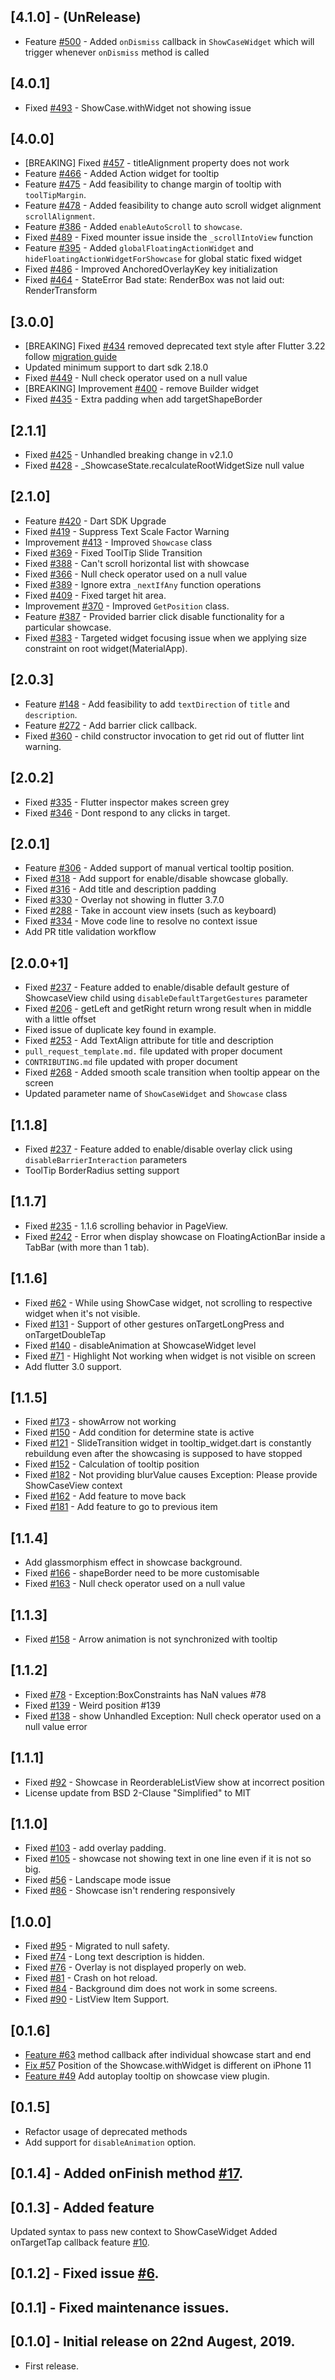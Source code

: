 ## [4.1.0] - (UnRelease)
- Feature [#500](https://github.com/SimformSolutionsPvtLtd/flutter_showcaseview/issues/500) -
  Added `onDismiss` callback in `ShowCaseWidget` which will trigger whenever `onDismiss` method is
  called

## [4.0.1]
- Fixed [#493](https://github.com/SimformSolutionsPvtLtd/flutter_showcaseview/issues/493) - ShowCase.withWidget not showing issue 

## [4.0.0]
- [BREAKING] Fixed [#457](https://github.com/SimformSolutionsPvtLtd/flutter_showcaseview/issues/457) - titleAlignment property does not work
- Feature [#466](https://github.com/SimformSolutionsPvtLtd/flutter_showcaseview/pull/466) - Added Action widget for tooltip
- Feature [#475](https://github.com/SimformSolutionsPvtLtd/flutter_showcaseview/issues/475) - Add
  feasibility to change margin of tooltip with `toolTipMargin`.
- Feature [#478](https://github.com/SimformSolutionsPvtLtd/flutter_showcaseview/issues/478) - Added
  feasibility to change auto scroll widget alignment `scrollAlignment`.
- Feature [#386](https://github.com/SimformSolutionsPvtLtd/flutter_showcaseview/pull/386) - Added `enableAutoScroll` to `showcase`.
- Fixed [#489](https://github.com/SimformSolutionsPvtLtd/flutter_showcaseview/pull/489) - Fixed
  mounter issue inside the `_scrollIntoView` function
- Feature [#395](https://github.com/SimformSolutionsPvtLtd/flutter_showcaseview/issues/395) - Added `globalFloatingActionWidget` and `hideFloatingActionWidgetForShowcase` for global
  static fixed widget
- Fixed [#486](https://github.com/SimformSolutionsPvtLtd/flutter_showcaseview/pull/486) - Improved AnchoredOverlayKey key initialization
- Fixed [#464](https://github.com/SimformSolutionsPvtLtd/flutter_showcaseview/issues/464) - StateError Bad state: RenderBox was not laid out: RenderTransform

## [3.0.0]
- [BREAKING] Fixed [#434](https://github.com/SimformSolutionsPvtLtd/flutter_showcaseview/issues/434) removed deprecated text style after Flutter 3.22 follow [migration guide](https://docs.flutter.dev/release/breaking-changes/3-19-deprecations#texttheme)
- Updated minimum support to dart sdk 2.18.0
- Fixed [#449](https://github.com/SimformSolutionsPvtLtd/flutter_showcaseview/issues/449) - Null check operator used on a null value
- [BREAKING] Improvement [#400](https://github.com/SimformSolutionsPvtLtd/flutter_showcaseview/issues/400) - remove Builder widget
- Fixed [#435](https://github.com/SimformSolutionsPvtLtd/flutter_showcaseview/issues/435) - Extra padding when add targetShapeBorder

## [2.1.1]
- Fixed [#425](https://github.com/SimformSolutionsPvtLtd/flutter_showcaseview/issues/425) - Unhandled breaking change in v2.1.0
- Fixed [#428](https://github.com/SimformSolutionsPvtLtd/flutter_showcaseview/issues/428) - _ShowcaseState.recalculateRootWidgetSize null value

## [2.1.0]
- Feature [#420](https://github.com/SimformSolutionsPvtLtd/flutter_showcaseview/pull/420) - Dart SDK Upgrade
- Fixed [#419](https://github.com/SimformSolutionsPvtLtd/flutter_showcaseview/pull/419) - Suppress Text Scale Factor Warning
- Improvement [#413](https://github.com/SimformSolutionsPvtLtd/flutter_showcaseview/pull/413) - Improved `Showcase` class
- Fixed [#369](https://github.com/SimformSolutionsPvtLtd/flutter_showcaseview/pull/369) - Fixed ToolTip Slide Transition
- Fixed [#388](https://github.com/SimformSolutionsPvtLtd/flutter_showcaseview/issues/388) - Can't scroll horizontal list with showcase
- Fixed [#366](https://github.com/SimformSolutionsPvtLtd/flutter_showcaseview/issues/366) - Null check operator used on a null value
- Fixed [#389](https://github.com/SimformSolutionsPvtLtd/flutter_showcaseview/issues/389) - Ignore extra `_nextIfAny` function operations
- Fixed [#409](https://github.com/SimformSolutionsPvtLtd/flutter_showcaseview/pull/409) - Fixed target hit area.
- Improvement [#370](https://github.com/SimformSolutionsPvtLtd/flutter_showcaseview/pull/370) - Improved `GetPosition` class.
- Feature [#387](https://github.com/SimformSolutionsPvtLtd/flutter_showcaseview/issues/387) - Provided barrier click disable functionality for a particular showcase.
- Fixed [#383](https://github.com/SimformSolutionsPvtLtd/flutter_showcaseview/issues/383) - Targeted widget focusing issue when we applying size constraint on root widget(MaterialApp).

## [2.0.3]
- Feature [#148](https://github.com/SimformSolutionsPvtLtd/flutter_showcaseview/issues/148) - Add feasibility to add `textDirection` of `title` and `description`.
- Feature [#272](https://github.com/SimformSolutionsPvtLtd/flutter_showcaseview/issues/272) - Add barrier click callback.
- Fixed [#360](https://github.com/SimformSolutionsPvtLtd/flutter_showcaseview/issues/360) - child constructor invocation to get rid out of flutter lint warning.

## [2.0.2]
- Fixed [#335](https://github.com/SimformSolutionsPvtLtd/flutter_showcaseview/issues/335) - Flutter inspector makes screen grey
- Fixed [#346](https://github.com/SimformSolutionsPvtLtd/flutter_showcaseview/issues/346) - Dont respond to any clicks in target.

## [2.0.1]
- Feature [#306](https://github.com/SimformSolutionsPvtLtd/flutter_showcaseview/pull/306) - Added support of manual vertical tooltip position.
- Fixed [#318](https://github.com/SimformSolutionsPvtLtd/flutter_showcaseview/issues/318) - Add support for enable/disable showcase globally.
- Fixed [#316](https://github.com/SimformSolutionsPvtLtd/flutter_showcaseview/issues/316) - Add title and description padding
- Fixed [#330](https://github.com/SimformSolutionsPvtLtd/flutter_showcaseview/issues/330) - Overlay not showing in flutter 3.7.0
- Fixed [#288](https://github.com/SimformSolutionsPvtLtd/flutter_showcaseview/pull/288) - Take in account view insets (such as keyboard)
- Fixed [#334](https://github.com/SimformSolutionsPvtLtd/flutter_showcaseview/issues/334) - Move code line to resolve no context issue
- Add PR title validation workflow

## [2.0.0+1]
- Fixed [#237](https://github.com/SimformSolutionsPvtLtd/flutter_showcaseview/issues/261) - Feature added to enable/disable default gesture of ShowcaseView child using `disableDefaultTargetGestures` parameter
- Fixed [#206](https://github.com/SimformSolutionsPvtLtd/flutter_showcaseview/issues/206) - getLeft and getRight return wrong result when in middle with a little offset
- Fixed issue of duplicate key found in example.
- Fixed [#253](https://github.com/SimformSolutionsPvtLtd/flutter_showcaseview/issues/253) - Add TextAlign attribute for title and description
- `pull_request_template.md.` file updated with proper document
- `CONTRIBUTING.md` file updated with proper document
- Fixed [#268](https://github.com/SimformSolutionsPvtLtd/flutter_showcaseview/issues/268) - Added smooth scale transition when tooltip appear on the screen
- Updated parameter name of `ShowCaseWidget` and `Showcase` class

## [1.1.8]
- Fixed [#237](https://github.com/SimformSolutionsPvtLtd/flutter_showcaseview/issues/237) - Feature added to enable/disable overlay click using `disableBarrierInteraction` parameters
- ToolTip BorderRadius setting support

## [1.1.7]

- Fixed [#235](https://github.com/SimformSolutionsPvtLtd/flutter_showcaseview/issues/235) - 1.1.6 scrolling behavior in PageView.
- Fixed [#242](https://github.com/SimformSolutionsPvtLtd/flutter_showcaseview/issues/242) - Error when display showcase on FloatingActionBar inside a TabBar (with more than 1 tab).

## [1.1.6]

- Fixed [#62](https://github.com/SimformSolutionsPvtLtd/flutter_showcaseview/issues/62) - While using ShowCase widget, not scrolling to respective widget when it's not visible.
- Fixed [#131](https://github.com/SimformSolutionsPvtLtd/flutter_showcaseview/issues/131) - Support of other gestures onTargetLongPress and onTargetDoubleTap
- Fixed [#140](https://github.com/SimformSolutionsPvtLtd/flutter_showcaseview/issues/140) - disableAnimation at ShowcaseWidget level
- Fixed [#71](https://github.com/SimformSolutionsPvtLtd/flutter_showcaseview/issues/71) - Highlight Not working when widget is not visible on screen
- Add flutter 3.0 support.

## [1.1.5]

- Fixed [#173](https://github.com/SimformSolutionsPvtLtd/flutter_showcaseview/issues/173) - showArrow not working
- Fixed [#150](https://github.com/SimformSolutionsPvtLtd/flutter_showcaseview/issues/150) - Add condition for determine state is active
- Fixed [#121](https://github.com/SimformSolutionsPvtLtd/flutter_showcaseview/issues/121) - SlideTransition widget in tooltip_widget.dart is constantly rebuildung even after the showcasing is supposed to have stopped
- Fixed [#152](https://github.com/SimformSolutionsPvtLtd/flutter_showcaseview/issues/152) - Calculation of tooltip position
- Fixed [#182](https://github.com/SimformSolutionsPvtLtd/flutter_showcaseview/issues/182) - Not providing blurValue causes Exception: Please provide ShowCaseView context
- Fixed [#162](https://github.com/SimformSolutionsPvtLtd/flutter_showcaseview/issues/162) - Add feature to move back
- Fixed [#181](https://github.com/SimformSolutionsPvtLtd/flutter_showcaseview/issues/181) - Add feature to go to previous item

## [1.1.4]

- Add glassmorphism effect in showcase background.
- Fixed [#166](https://github.com/SimformSolutionsPvtLtd/flutter_showcaseview/issues/166) - shapeBorder need to be more customisable
- Fixed [#163](https://github.com/SimformSolutionsPvtLtd/flutter_showcaseview/issues/163) - Null check operator used on a null value

## [1.1.3]

- Fixed [#158](https://github.com/SimformSolutionsPvtLtd/flutter_showcaseview/issues/158) - Arrow animation is not synchronized with tooltip

## [1.1.2]

- Fixed [#78](https://github.com/SimformSolutionsPvtLtd/flutter_showcaseview/issues/78) - Exception:BoxConstraints has NaN values #78
- Fixed [#139](https://github.com/SimformSolutionsPvtLtd/flutter_showcaseview/issues/139) - Weird position #139
- Fixed [#138](https://github.com/SimformSolutionsPvtLtd/flutter_showcaseview/issues/138) - show Unhandled Exception: Null check operator used on a null value error

## [1.1.1]

- Fixed [#92](https://github.com/SimformSolutionsPvtLtd/flutter_showcaseview/issues/92) - Showcase in ReorderableListView show at incorrect position
- License update from BSD 2-Clause "Simplified" to MIT

## [1.1.0]

- Fixed [#103](https://github.com/SimformSolutionsPvtLtd/flutter_showcaseview/issues/103) - add overlay padding.
- Fixed [#105](https://github.com/SimformSolutionsPvtLtd/flutter_showcaseview/issues/105) - showcase not showing text in one line even if it is not so big.
- Fixed [#56](https://github.com/SimformSolutionsPvtLtd/flutter_showcaseview/issues/56) - Landscape mode issue
- Fixed [#86](https://github.com/SimformSolutionsPvtLtd/flutter_showcaseview/issues/86) - Showcase isn't rendering responsively

## [1.0.0]

- Fixed [#95](https://github.com/SimformSolutionsPvtLtd/flutter_showcaseview/issues/95) - Migrated to null safety.  
- Fixed [#74](https://github.com/SimformSolutionsPvtLtd/flutter_showcaseview/issues/74) - Long text description is hidden.
- Fixed [#76](https://github.com/SimformSolutionsPvtLtd/flutter_showcaseview/issues/76) - Overlay is not displayed properly on web.
- Fixed [#81](https://github.com/SimformSolutionsPvtLtd/flutter_showcaseview/issues/81) - Crash on hot reload.
- Fixed [#84](https://github.com/SimformSolutionsPvtLtd/flutter_showcaseview/issues/84) - Background dim does not work in some screens.
- Fixed [#90](https://github.com/SimformSolutionsPvtLtd/flutter_showcaseview/issues/90) - ListView Item Support.

## [0.1.6]

- [Feature #63](https://github.com/SimformSolutionsPvtLtd/flutter_showcaseview/issues/63) method callback after individual showcase start and end
- [Fix #57](https://github.com/SimformSolutionsPvtLtd/flutter_showcaseview/issues/57) Position of the Showcase.withWidget is different on iPhone 11
- [Feature #49](https://github.com/SimformSolutionsPvtLtd/flutter_showcaseview/pull/49) Add autoplay tooltip on showcase view plugin.

## [0.1.5]

* Refactor usage of deprecated methods
* Add support for `disableAnimation` option.

## [0.1.4] - Added onFinish method [#17](https://github.com/simformsolutions/flutter_showcaseview/issues/17).

## [0.1.3] - Added feature

Updated syntax to pass new context to ShowCaseWidget
Added onTargetTap callback feature [#10](https://github.com/simformsolutions/flutter_showcaseview/issues/10).

## [0.1.2] - Fixed issue [#6](https://github.com/simformsolutions/flutter_showcaseview/issues/6).

## [0.1.1] - Fixed maintenance issues.

## [0.1.0] - Initial release on 22nd Augest, 2019.

* First release.
